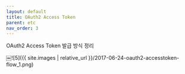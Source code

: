 ```yaml
---
layout: default
title: OAuth2 Access Token
parent: etc
nav_order: 3
---
```




OAuth2 Access Token 발급 방식 정리

￼![5]({{ site.images | relative_url }}/2017-06-24-oauth2-accesstoken-flow_1.png)

